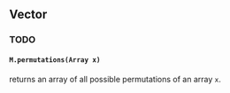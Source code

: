 ## Vector


### TODO

#### `M.permutations(Array x)`
returns an array of all possible permutations of an array `x`.
